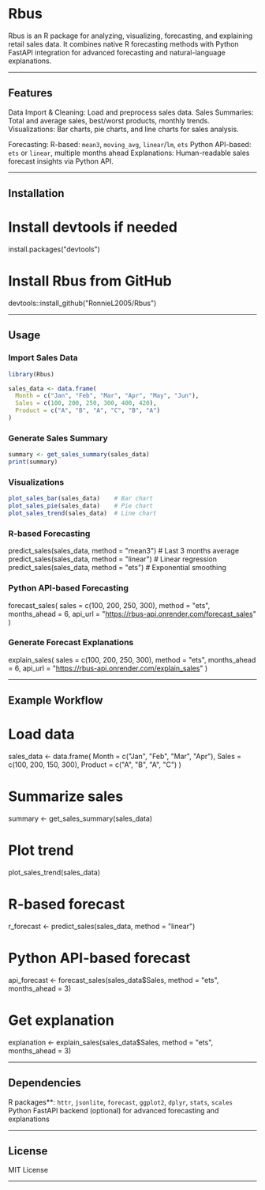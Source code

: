 # Rbus

Rbus is an R package for analyzing, visualizing, forecasting, and explaining retail sales data. It combines native R forecasting methods with Python FastAPI integration for advanced forecasting and natural-language explanations.

---

## Features

Data Import & Cleaning: Load and preprocess sales data.
Sales Summaries: Total and average sales, best/worst products, monthly trends.
Visualizations: Bar charts, pie charts, and line charts for sales analysis.

Forecasting:
R-based: `mean3`, `moving_avg`, `linear`/`lm`, `ets`
Python API-based: `ets` or `linear`, multiple months ahead
Explanations: Human-readable sales forecast insights via Python API.

---

## Installation

# Install devtools if needed
install.packages("devtools")

# Install Rbus from GitHub
devtools::install_github("RonnieL2005/Rbus")

---

## Usage

### Import Sales Data

```r
library(Rbus)

sales_data <- data.frame(
  Month = c("Jan", "Feb", "Mar", "Apr", "May", "Jun"),
  Sales = c(100, 200, 250, 300, 400, 420),
  Product = c("A", "B", "A", "C", "B", "A")
)
```

### Generate Sales Summary

```r
summary <- get_sales_summary(sales_data)
print(summary)
```

### Visualizations

```r
plot_sales_bar(sales_data)    # Bar chart
plot_sales_pie(sales_data)    # Pie chart
plot_sales_trend(sales_data)  # Line chart
```

### R-based Forecasting

predict_sales(sales_data, method = "mean3")   # Last 3 months average
predict_sales(sales_data, method = "linear")  # Linear regression
predict_sales(sales_data, method = "ets")     # Exponential smoothing

### Python API-based Forecasting

forecast_sales(
  sales = c(100, 200, 250, 300),
  method = "ets",
  months_ahead = 6,
  api_url = "https://rbus-api.onrender.com/forecast_sales"
)

### Generate Forecast Explanations

explain_sales(
  sales = c(100, 200, 250, 300),
  method = "ets",
  months_ahead = 6,
  api_url = "https://rbus-api.onrender.com/explain_sales"
)

---

## Example Workflow

# Load data
sales_data <- data.frame(
  Month = c("Jan", "Feb", "Mar", "Apr"),
  Sales = c(100, 200, 150, 300),
  Product = c("A", "B", "A", "C")
)

# Summarize sales
summary <- get_sales_summary(sales_data)

# Plot trend
plot_sales_trend(sales_data)

# R-based forecast
r_forecast <- predict_sales(sales_data, method = "linear")

# Python API-based forecast
api_forecast <- forecast_sales(sales_data$Sales, method = "ets", months_ahead = 3)

# Get explanation
explanation <- explain_sales(sales_data$Sales, method = "ets", months_ahead = 3)


---

## Dependencies

R packages**: `httr`, `jsonlite`, `forecast`, `ggplot2`, `dplyr`, `stats`, `scales`
Python FastAPI backend (optional) for advanced forecasting and explanations

---

## License

MIT License

---
